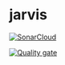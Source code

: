 # jarvis

[![SonarCloud](https://sonarcloud.io/images/project_badges/sonarcloud-black.svg)](https://sonarcloud.io/summary/new_code?id=AlexMikhalochkin_jarvis)

[![Quality gate](https://sonarcloud.io/api/project_badges/quality_gate?project=AlexMikhalochkin_jarvis)](https://sonarcloud.io/summary/new_code?id=AlexMikhalochkin_jarvis)

